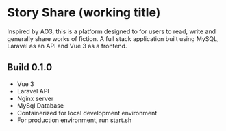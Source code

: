 # Story Share (working title)
Inspired by AO3, this is a platform designed to for users to read, write and generally share works of fiction. A full stack application built using MySQL, Laravel as an API and Vue 3 as a frontend.

## Build 0.1.0
- Vue 3
- Laravel API
- Nginx server
- MySql Database
- Containerized for local development environment
- For production environment, run start.sh
